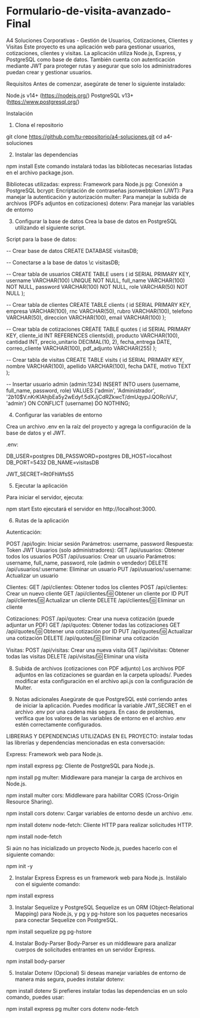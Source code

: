# Formulario-de-visita-avanzado-Final

A4 Soluciones Corporativas - Gestión de Usuarios, Cotizaciones, Clientes y Visitas
Este proyecto es una aplicación web para gestionar usuarios, cotizaciones, clientes y visitas. La aplicación utiliza Node.js, Express, y PostgreSQL como base de datos. También cuenta con autenticación mediante JWT para proteger rutas y asegurar que solo los administradores puedan crear y gestionar usuarios.

Requisitos
Antes de comenzar, asegúrate de tener lo siguiente instalado:

Node.js v14+ (https://nodejs.org/)
PostgreSQL v13+ (https://www.postgresql.org/)

Instalación

1. Clona el repositorio

git clone https://github.com/tu-repositorio/a4-soluciones.git
cd a4-soluciones

2. Instalar las dependencias

npm install
Este comando instalará todas las bibliotecas necesarias listadas en el archivo package.json.

Bibliotecas utilizadas:
express: Framework para Node.js
pg: Conexión a PostgreSQL
bcrypt: Encriptación de contraseñas
jsonwebtoken (JWT): Para manejar la autenticación y autorización
multer: Para manejar la subida de archivos (PDFs adjuntos en cotizaciones)
dotenv: Para manejar las variables de entorno

3. Configurar la base de datos
Crea la base de datos en PostgreSQL utilizando el siguiente script.

Script para la base de datos:

-- Crear base de datos
CREATE DATABASE visitasDB;

-- Conectarse a la base de datos
\c visitasDB;

-- Crear tabla de usuarios
CREATE TABLE users (
    id SERIAL PRIMARY KEY,
    username VARCHAR(100) UNIQUE NOT NULL,
    full_name VARCHAR(100) NOT NULL,
    password VARCHAR(100) NOT NULL,
    role VARCHAR(50) NOT NULL
);

-- Crear tabla de clientes
CREATE TABLE clients (
    id SERIAL PRIMARY KEY,
    empresa VARCHAR(100),
    rnc VARCHAR(50),
    rubro VARCHAR(100),
    telefono VARCHAR(50),
    direccion VARCHAR(100),
    email VARCHAR(100)
);

-- Crear tabla de cotizaciones
CREATE TABLE quotes (
    id SERIAL PRIMARY KEY,
    cliente_id INT REFERENCES clients(id),
    producto VARCHAR(100),
    cantidad INT,
    precio_unitario DECIMAL(10, 2),
    fecha_entrega DATE,
    correo_cliente VARCHAR(100),
    pdf_adjunto VARCHAR(255)
);

-- Crear tabla de visitas
CREATE TABLE visits (
    id SERIAL PRIMARY KEY,
    nombre VARCHAR(100),
    apellido VARCHAR(100),
    fecha DATE,
    motivo TEXT
);

-- Insertar usuario admin (admin:1234)
INSERT INTO users (username, full_name, password, role) 
VALUES ('admin', 'Administrador', '$2b$10$V.nKrKlAhjbEa5y2wEdyf.5dXJjCdRZkwcT/dmUqypJ.QORciViJ', 'admin') 
ON CONFLICT (username) DO NOTHING;

4. Configurar las variables de entorno
   
Crea un archivo .env en la raíz del proyecto y agrega la configuración de la base de datos y el JWT.

.env:

DB_USER=postgres
DB_PASSWORD=postgres
DB_HOST=localhost
DB_PORT=5432
DB_NAME=visitasDB

JWT_SECRET=Rt0FhWfsS5

5. Ejecutar la aplicación
   
Para iniciar el servidor, ejecuta:


npm start
Esto ejecutará el servidor en http://localhost:3000.

6. Rutas de la aplicación
   
Autenticación:

POST /api/login: Iniciar sesión
Parámetros: username, password
Respuesta: Token JWT
Usuarios (solo administradores):
GET /api/usuarios: Obtener todos los usuarios
POST /api/usuarios: Crear un usuario
Parámetros: username, full_name, password, role (admin o vendedor)
DELETE /api/usuarios/:username: Eliminar un usuario
PUT /api/usuarios/:username: Actualizar un usuario

Clientes:
GET /api/clientes: Obtener todos los clientes
POST /api/clientes: Crear un nuevo cliente
GET /api/clientes/:id: Obtener un cliente por ID
PUT /api/clientes/:id: Actualizar un cliente
DELETE /api/clientes/:id: Eliminar un cliente

Cotizaciones:
POST /api/quotes: Crear una nueva cotización (puede adjuntar un PDF)
GET /api/quotes: Obtener todas las cotizaciones
GET /api/quotes/:id: Obtener una cotización por ID
PUT /api/quotes/:id: Actualizar una cotización
DELETE /api/quotes/:id: Eliminar una cotización

Visitas:
POST /api/visitas: Crear una nueva visita
GET /api/visitas: Obtener todas las visitas
DELETE /api/visitas/:id: Eliminar una visita

8. Subida de archivos (cotizaciones con PDF adjunto)
Los archivos PDF adjuntos en las cotizaciones se guardan en la carpeta uploads/. Puedes modificar esta configuración en el archivo api.js con la configuración de Multer.

9. Notas adicionales
Asegúrate de que PostgreSQL esté corriendo antes de iniciar la aplicación.
Puedes modificar la variable JWT_SECRET en el archivo .env por una cadena más segura.
En caso de problemas, verifica que los valores de las variables de entorno en el archivo .env estén correctamente configurados.

LIBRERIAS Y DEPENDENCIAS UTILIZADAS EN EL PROYECTO:
instalar todas las librerías y dependencias mencionadas en esta conversación:

Express: Framework web para Node.js.

npm install express
pg: Cliente de PostgreSQL para Node.js.

npm install pg
multer: Middleware para manejar la carga de archivos en Node.js.

npm install multer
cors: Middleware para habilitar CORS (Cross-Origin Resource Sharing).

npm install cors
dotenv: Cargar variables de entorno desde un archivo .env.

npm install dotenv
node-fetch: Cliente HTTP para realizar solicitudes HTTP.

npm install node-fetch

Si aún no has inicializado un proyecto Node.js, puedes hacerlo con el siguiente comando:

npm init -y

2. Instalar Express
Express es un framework web para Node.js. Instálalo con el siguiente comando:

npm install express

3. Instalar Sequelize y PostgreSQL
Sequelize es un ORM (Object-Relational Mapping) para Node.js, y pg y pg-hstore son los paquetes necesarios para conectar Sequelize con PostgreSQL.

npm install sequelize pg pg-hstore

4. Instalar Body-Parser
Body-Parser es un middleware para analizar cuerpos de solicitudes entrantes en un servidor Express.

npm install body-parser

5. Instalar Dotenv (Opcional)
Si deseas manejar variables de entorno de manera más segura, puedes instalar dotenv:

npm install dotenv
Si prefieres instalar todas las dependencias en un solo comando, puedes usar:

npm install express pg multer cors dotenv node-fetch

